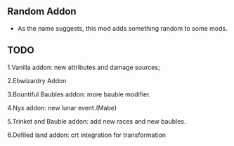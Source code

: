 
## Random Addon
- As the name suggests, this mod adds something random to some mods.
## TODO
1.Vanilla addon: new attributes and damage sources;

2.Ebwizardry Addon

3.Bountiful Baubles addon: more bauble modifier.

4.Nyx addon: new lunar event.(Mabe)

5.Trinket and Bauble addon: add new races and new baubles.

6.Defiled land addon: crt integration for transformation

